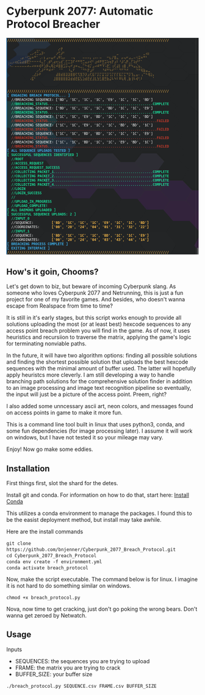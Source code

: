# Cyberpunk 2077: Automatic Protocol Breacher

![Terminal Output](images/terminal_output.png)


## How's it goin, Chooms?

Let's get down to biz, but beware of incoming Cyberpunk slang. As someone who loves Cyberpunk 2077 and Netrunning, this is just a fun project for one of my favorite games. And besides, who doesn't wanna escape from Realspace from time to time? 

It is still in it's early stages, but this script works enough to provide all solutions uploading the most (or at least best) hexcode sequences to any access point breach problem you will find in the game. As of now, it uses heuristics and recursiion to traverse the matrix, applying the game's logic for terminating nonviable paths. 

In the future, it will have two algorithm options: finding all possible solutions and finding the shortest possible solution that uploads the best hexcode sequences with the minimal amount of buffer used. The latter will hopefully apply heuristcs more cleverly. I am still developing a way to handle branching path solutions for the comprehensive solution finder in addition to an image processing and image text recognition pipeline so eventually, the input will just be a picture of the access point. Preem, right?

I also added some unncessary ascii art, neon colors, and messages found on access points in game to make it more fun. 

This is a command line tool built in linux that uses python3, conda, and some fun dependencies (for image processing later). I assume it will work on windows, but I have not tested it so your mileage may vary. 

Enjoy! Now go make some eddies.


## Installation

First things first, slot the shard for the detes. 

Install git and conda. For information on how to do that, start here: [Install Conda](https://conda.io/projects/conda/en/latest/user-guide/install/index.html)

This utilizes a conda environment to manage the packages. I found this to be the easist deployment method, but install may take awhile.

Here are the install commands

```
git clone https://github.com/bnjenner/Cyberpunk_2077_Breach_Protocol.git
cd Cyberpunk_2077_Breach_Protocol
conda env create -f environment.yml
conda activate breach_protocol
```

Now, make the script executable. The command below is for linux. I imagine it is not hard to do something similar on windows.

```
chmod +x breach_protocol.py
```

Nova, now time to get cracking, just don't go poking the wrong bears. Don't wanna get zeroed by Netwatch.


## Usage

Inputs
* SEQUENCES: the sequences you are trying to upload
* FRAME: the matrix you are trying to crack
* BUFFER_SIZE: your buffer size

```
./breach_protocol.py SEQUENCE.csv FRAME.csv BUFFER_SIZE
```

